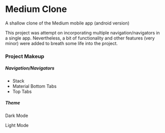 # Medium Clone
A shallow clone of the Medium mobile app (android version)

This project was attempt on incorporating multiple navigation/navigators in a single app. Nevertheless, a bit of functionality and other features (very minor) were added to breath some life into the project.

### Project Makeup

##### Navigation/Navigators
- Stack
- Material Bottom Tabs
- Top Tabs

##### Theme

Dark Mode

Light Mode
